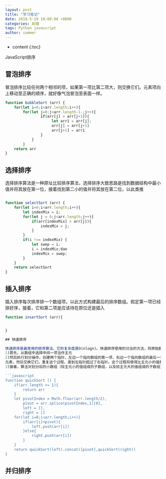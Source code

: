 ```yaml
---
layout: post
title: "学习笔记"
date: 2018-5-19 18:00:00 +8000
categories: 前端
tags: Python javascript
author: summer
---
```


* content
{:toc}

JavaScript排序



## 冒泡排序

冒泡排序比较任何两个相邻的项，如果第一项比第二项大，则交换它们。元素项向上移动至正确的顺序，就好像气泡冒泡至表面一样。

```javascript
function bubbleSort (arr) {
    for(let i=0;i<arr.length;i++){
        for(let j=0;j<arr.length-1-;j++){
                if(arr[j] > arr[j+1]){
                     let arr1 = arr[j];
                     arr[j] = arr[j+1]
                     arr[j+1] = arr1
                }
            }
        }
    return arr
}
```

## 选择排序

选择排序算法是一种原址比较排序算法，选择排序大致思路是找到数据结构中最小值并将其放在第一位，接着找到第二小的值并将其放在第二位，以此类推

```javascript

function selectSort (arr) {
    for(let i=0;i<arr.length;i++){
        let indexMix = i;
        for(let j = 0;j<arr.length;j++){
            if(arr[indexMix] > arr[j]){
                indexMix = j;
            }
        }
        if(i !== indexMix) {
            let swep = i;
            i = indexMix;dao
            indexMix = swep;
        }
    }
    return selectSort
}

```

## 插入排序

插入排序每次排序排一个数组项，以此方式构建最后的排序数组。假定第一项已经排好序，接着，它和第二项是应该待在原位还是插入

```javascript
function insertSort (arr){


}

## 快速排序

快速排序是最常用的排序算法，它的复杂度是O(nlogn)。快速排序使用的分治的方法，将原始数组分为较小的数组。
1)首先，从数组中选择中间一项当作主元
2)然后执行划分操作，创建两个指针，左边一个指向数组的第一项，右边一个指向数组的最后一项。移动左指针直到我们找到一个比主元大的元素，接着，移动右指针直到找到一个比主元小的
元素，然后交换它们，重复这个过程，直到左指针超过了右指针。这个过程将使得比主元小的值都排在了主元之前，而比主元大的值都排在主元之后。
3)接着，算法对划分后的小数组（较主元小的值组成的子数组，以及较主元大的值组成的子数组）重复之前的两个步骤，直至数组已已经完全排序完。

```javascript
function quickSort () {
    if(arr.length <= 1){
        return arr
    }
    let pivotIndex = Math.floor(arr.length/2),
        pivot = arr.splice(pivotIndex,1)[0],
        left = [],
        right = []
    for(let i=0;i<arr.length;i++){
        if(arr[i]<pivot){
            left.push(arr[i])
        }else{
            right.push(arr[i])
        }
    }
    return quickSort(left).concat([pivot],quickSort(right))
}
```
## 并归排序
